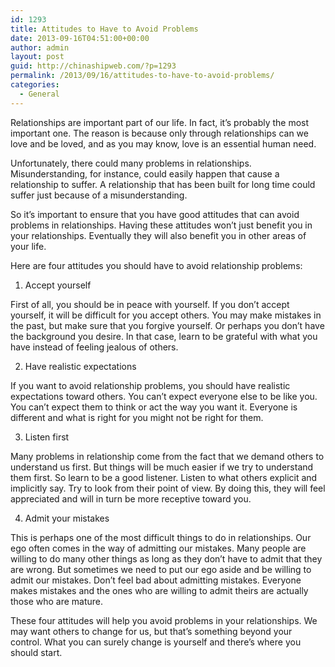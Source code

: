 ```yaml
---
id: 1293
title: Attitudes to Have to Avoid Problems
date: 2013-09-16T04:51:00+00:00
author: admin
layout: post
guid: http://chinashipweb.com/?p=1293
permalink: /2013/09/16/attitudes-to-have-to-avoid-problems/
categories:
  - General
---
```

Relationships are important part of our life. In fact, it&#8217;s probably the most important one. The reason is because only through relationships can we love and be loved, and as you may know, love is an essential human need.

Unfortunately, there could many problems in relationships. Misunderstanding, for instance, could easily happen that cause a relationship to suffer. A relationship that has been built for long time could suffer just because of a misunderstanding.

So it&#8217;s important to ensure that you have good attitudes that can avoid problems in relationships. Having these attitudes won&#8217;t just benefit you in your relationships. Eventually they will also benefit you in other areas of your life.

Here are four attitudes you should have to avoid relationship problems:

1. Accept yourself

First of all, you should be in peace with yourself. If you don&#8217;t accept yourself, it will be difficult for you accept others. You may make mistakes in the past, but make sure that you forgive yourself. Or perhaps you don&#8217;t have the background you desire. In that case, learn to be grateful with what you have instead of feeling jealous of others.

2. Have realistic expectations

If you want to avoid relationship problems, you should have realistic expectations toward others. You can&#8217;t expect everyone else to be like you. You can&#8217;t expect them to think or act the way you want it. Everyone is different and what is right for you might not be right for them.

3. Listen first

Many problems in relationship come from the fact that we demand others to understand us first. But things will be much easier if we try to understand them first. So learn to be a good listener. Listen to what others explicit and implicitly say. Try to look from their point of view. By doing this, they will feel appreciated and will in turn be more receptive toward you.

4. Admit your mistakes

This is perhaps one of the most difficult things to do in relationships. Our ego often comes in the way of admitting our mistakes. Many people are willing to do many other things as long as they don&#8217;t have to admit that they are wrong. But sometimes we need to put our ego aside and be willing to admit our mistakes. Don&#8217;t feel bad about admitting mistakes. Everyone makes mistakes and the ones who are willing to admit theirs are actually those who are mature.

These four attitudes will help you avoid problems in your relationships. We may want others to change for us, but that&#8217;s something beyond your control. What you can surely change is yourself and there&#8217;s where you should start.